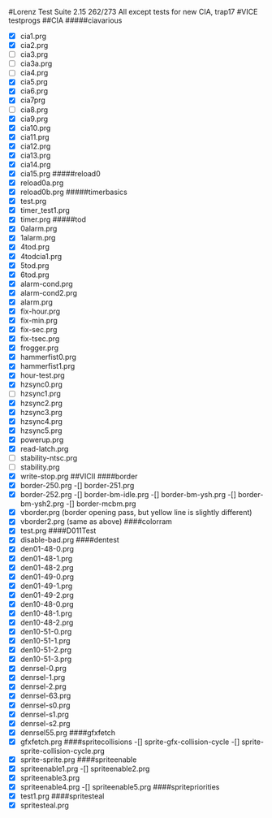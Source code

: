 #Lorenz Test Suite 2.15
262/273
All except tests for new CIA, trap17
#VICE testprogs
##CIA
#####ciavarious
- [x] cia1.prg
- [x] cia2.prg
- [ ] cia3.prg
- [ ] cia3a.prg
- [ ] cia4.prg
- [x] cia5.prg
- [x] cia6.prg
- [x] cia7prg
- [ ] cia8.prg
- [x] cia9.prg
- [x] cia10.prg
- [x] cia11.prg
- [x] cia12.prg
- [x] cia13.prg
- [x] cia14.prg
- [x] cia15.prg
#####reload0
- [x] reload0a.prg
- [x] reload0b.prg
#####timerbasics
- [x] test.prg
- [x] timer_test1.prg
- [x] timer.prg
#####tod
- [x] 0alarm.prg
- [x] 1alarm.prg
- [x] 4tod.prg
- [x] 4todcia1.prg
- [x] 5tod.prg
- [x] 6tod.prg
- [x] alarm-cond.prg
- [x] alarm-cond2.prg
- [x] alarm.prg
- [x] fix-hour.prg
- [x] fix-min.prg
- [x] fix-sec.prg
- [x] fix-tsec.prg
- [x] frogger.prg
- [x] hammerfist0.prg
- [x] hammerfist1.prg
- [x] hour-test.prg
- [x] hzsync0.prg
- [ ] hzsync1.prg
- [x] hzsync2.prg
- [x] hzsync3.prg
- [x] hzsync4.prg
- [x] hzsync5.prg
- [x] powerup.prg
- [x] read-latch.prg
- [ ] stability-ntsc.prg
- [ ] stability.prg
- [x] write-stop.prg
##VICII
####border
-[x] border-250.prg
-[] border-251.prg
-[x] border-252.prg
-[] border-bm-idle.prg
-[] border-bm-ysh.prg
-[] border-bm-ysh2.prg
-[] border-mcbm.prg
-[x] vborder.prg (border opening pass, but yellow line is slightly different)
-[x] vborder2.prg (same as above)
####colorram
-[x] test.prg
####D011Test
-[x] disable-bad.prg
####dentest
-[x] den01-48-0.prg
-[x] den01-48-1.prg
-[x] den01-48-2.prg
-[x] den01-49-0.prg
-[x] den01-49-1.prg
-[x] den01-49-2.prg
-[x] den10-48-0.prg
-[x] den10-48-1.prg
-[x] den10-48-2.prg
-[x] den10-51-0.prg
-[x] den10-51-1.prg
-[x] den10-51-2.prg
-[x] den10-51-3.prg
-[x] denrsel-0.prg
-[x] denrsel-1.prg
-[x] denrsel-2.prg
-[x] denrsel-63.prg
-[x] denrsel-s0.prg
-[x] denrsel-s1.prg
-[x] denrsel-s2.prg
-[x] denrsel55.prg
####gfxfetch
-[x] gfxfetch.prg
####spritecollisions
-[] sprite-gfx-collision-cycle
-[] sprite-sprite-collision-cycle.prg
-[x] sprite-sprite.prg
####spriteenable
-[x] spriteenable1.prg
-[] spriteenable2.prg
-[x] spriteenable3.prg
-[x] spriteenable4.prg
-[] spriteenable5.prg
####spritepriorities
-[x] test1.prg
####spritesteal
-[x] spritesteal.prg